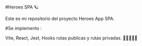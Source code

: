 #Heroes SPA 🪐

Este es mi repositorio del proyecto Heroes App SPA.

#Se implemento :

Vite, React, Jest, Hooks rutas publicas y rutas privadas. 🦸🏽‍♂️🦹🏼